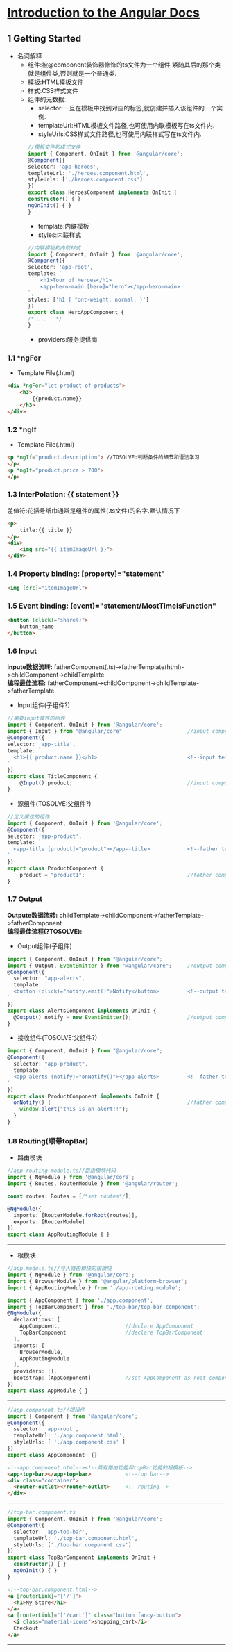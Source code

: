 # [Introduction to the Angular Docs](https://angular.io/docs)
## 1 Getting Started
* 名词解释 
  * 组件:被@component装饰器修饰的ts文件为一个组件,紧随其后的那个类就是组件类,否则就是一个普通类.
  * 模板:HTML模板文件
  * 样式:CSS样式文件
  * 组件的元数据:  
    * selector:一旦在模板中找到对应的标签,就创建并插入该组件的一个实例.
    * templateUrl:HTML模板文件路径,也可使用内联模板写在ts文件内.
    * styleUrls:CSS样式文件路径,也可使用内联样式写在ts文件内.
    ```ts
    //模板文件和样式文件
    import { Component, OnInit } from '@angular/core';
    @Component({
    selector: 'app-heroes',
    templateUrl: './heroes.component.html',
    styleUrls: ['./heroes.component.css']
    })
    export class HeroesComponent implements OnInit {
    constructor() { }
    ngOnInit() { }
    }
    ```
    * template:内联模板
    * styles:内联样式
    ```ts
    //内联模板和内联样式
    import { Component, OnInit } from '@angular/core';
    @Component({
    selector: 'app-root',
    template: `
        <h1>Tour of Heroes</h1>
        <app-hero-main [hero]="hero"></app-hero-main>
    `,
    styles: ['h1 { font-weight: normal; }']
    })
    export class HeroAppComponent {
    /* . . . */
    }
    ```
    * providers:服务提供商
### 1.1 *ngFor  
* Template File(.html)
```html
<div *ngFor="let product of products">
    <h3>
        {{product.name}}
    </h3>
</div>
```
### 1.2 *ngIf  
* Template File(.html)
```html
<p *ngIf="product.description"> //TOSOLVE:判断条件的细节和语法学习    
</p>
<p *ngIf="product.price > 700">	
</p>
```
### 1.3 InterPolation: {{ statement }} 
差值符:花括号纸巾通常是组件的属性(.ts文件)的名字.默认情况下
```html
<p>
    title:{{ title }}
</p>
<div>
    <img src="{{ itemImageUrl }}">
</div>
```
### 1.4 Property binding: [property]="statement" 
```html
<img [src]="itemImageUrl">
```
### 1.5 Event binding: (event)="statement/MostTimeIsFunction"  
```html
<button (click)="share()">
    button_name
</button>
```
### 1.6 Input
**inpute数据流转:** fatherComponent(.ts)->fatherTemplate(html)->childComponent->childTemplate  
**编程最佳流程:** fatherComponent->childComponent->childTemplate->fatherTemplate 
* Input组件(子组件?)
```ts
//需要input属性的组件
import { Component, OnInit } from '@angular/core';
import { Input } from "@angular/core"                     //input component
@Component({
selector: 'app-title',
template: `
  <h1>{{ product.name }}</h1>                             <!--input template-->
`
})
export class TitleComponent {
    @Input() product;                                     //input component
}
```  
* 源组件(TOSOLVE:父组件?)
```ts
//定义属性的组件
import { Component, OnInit } from '@angular/core';
@Component({
selector: 'app-product',
template: `
  <app-title [product]="product"></app--title>            <!--father template-->
`
})
export class ProductComponent {
    product = "product1";                                 //father component
}
```
### 1.7 Output
**Outpute数据流转:** childTemplate->childComponent->fatherTemplate->fatherComponent  
**编程最佳流程(?TOSOLVE):** 
* Output组件(子组件)
```ts
import { Component, OnInit } from "@angular/core";
import { Output, EventEmitter } from "@angular/core";     //output component
@Component({
  selector: "app-alerts",
  template: `
  <button (click)="notify.emit()">Notify</button>         <!--output template-->
`
})
export class AlertsComponent implements OnInit {
  @Output() notify = new EventEmitter();                  //output component
}
```
* 接收组件(TOSOLVE:父组件?)
```ts
import { Component, OnInit } from "@angular/core";
@Component({
  selector: "app-product",
  template: `
  <app-alerts (notify)="onNotify()"></app-alerts>         <!--father template-->
`
})
export class ProductComponent implements OnInit {
  onNotify() {                                            //father component
    window.alert("this is an alert!!");
  }
}
```
### 1.8 Routing(顺带topBar)
* 路由模块
```ts
//app-routing.module.ts//路由模块代码
import { NgModule } from '@angular/core';
import { Routes, RouterModule } from '@angular/router';

const routes: Routes = [/*set routes*/];

@NgModule({
  imports: [RouterModule.forRoot(routes)],
  exports: [RouterModule]
})
export class AppRoutingModule { }
```
---
* 根模块
```ts
//app.module.ts//导入路由模块的根模块
import { NgModule } from '@angular/core';
import { BrowserModule } from '@angular/platform-browser';
import { AppRoutingModule } from './app-routing.module';

import { AppComponent } from './app.component';
import { TopBarComponent } from './top-bar/top-bar.component';
@NgModule({
  declarations: [
    AppComponent,                     //declare AppComponent
    TopBarComponent                   //declare TopBarComponent
  ],
  imports: [
    BrowserModule,
    AppRoutingModule
  ],
  providers: [],
  bootstrap: [AppComponent]           //set AppComponent as root component
})
export class AppModule { }
```
---

```ts
//app.component.ts//根组件
import { Component } from '@angular/core';
@Component({
  selector: 'app-root',
  templateUrl: './app.component.html',
  styleUrls: [ './app.component.css' ]
})
export class AppComponent  {}
```
```html
<!--app.component.html--><!--具有路由功能和topBar功能的根模板-->
<app-top-bar></app-top-bar>           <!--top bar-->
<div class="container">
  <router-outlet></router-outlet>     <!--routing-->
</div>
```
---
```ts
//top-bar.component.ts
import { Component, OnInit } from '@angular/core';
@Component({
  selector: 'app-top-bar',
  templateUrl: './top-bar.component.html',
  styleUrls: ['./top-bar.component.css']
})
export class TopBarComponent implements OnInit {
  constructor() { }
  ngOnInit() { }
}
```
```html
<!--top-bar.component.html-->
<a [routerLink]="['/']">
  <h1>My Store</h1>
</a>
<a [routerLink]="['/cart']" class="button fancy-button">
  <i class="material-icons">shopping_cart</i>
  Checkout
</a>
```
---